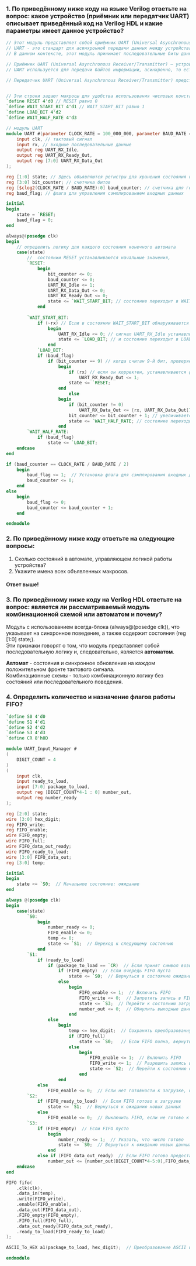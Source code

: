 ### 1. По приведённому ниже коду на языке Verilog ответьте на вопрос: какое устройство (приёмник или передатчик UART) описывает приведённый код на Verilog HDL и какие параметры имеет данное устройство?

```verilog
// Этот модуль представляет собой приёмник UART (Universal Asynchronous Receiver/Transmitter).
// UART - это стандарт для асинхронной передачи данных между устройствами.
// В данном контексте, этот модуль принимает последовательные биты данных, соответствующие протоколу UART, и преобразует их в параллельные 8-битные данные.

// Приёмник UART (Universal Asynchronous Receiver/Transmitter) – устройство для приёма данных по протоколу UART, который является одним из стандартов для асинхронной последовательной передачи данных между устройствами.
// UART используется для передачи байтов информации, асинхронно, то есть без использования общего тактового сигнала между передатчиком и приёмником.

// Передатчик UART (Universal Asynchronous Receiver/Transmitter) представляет собой устройство, ответственное за передачу данных по асинхронному протоколу UART между двумя устройствами


// Эти строки задают макросы для удобства использования числовых констант в коде
`define RESET 4'd0 // RESET равно 0
`define WAIT_START_BIT 4'd1 // WAIT_START_BIT равно 1
`define LOAD_BIT 4'd2
`define WAIT_HALF_RATE 4'd3

// модуль UART
module UART #(parameter CLOCK_RATE = 100_000_000, parameter BAUD_RATE = 9600) ( // Параметр, определяющий скорость передачи данных по протоколу UART в бодах
	input clk, // тактовый сигнал
	input rx, // входные последовательные данные
	output reg UART_RX_Idle,
	output reg UART_RX_Ready_Out,
	output reg [7:0] UART_RX_Data_Out
);

reg [1:0] state; // Здесь объявляются регистры для хранения состояния конечного автомата
reg [3:0] bit_counter; // счетчика битов
reg [$clog2(CLOCK_RATE / BAUD_RATE):0] baud_counter; // счетчика для генерации битов передачи 
reg baud_flag; // флага для управления сэмплированием входных данных

initial 
begin
	state = `RESET;
	baud_flag = 0;
end

always@(posedge clk)
begin
	// определить логику для каждого состояния конечного автомата
	case(state)
		//  состоянии RESET устанавливаются начальные значения,
		`RESET: 
			begin
				bit_counter <= 0; 	
				baud_counter <= 0;
				UART_RX_Idle <= 1;
				UART_RX_Data_Out <= 0;
				UART_RX_Ready_Out <= 0;
				state <= `WAIT_START_BIT; // состояние переходит в WAIT_START_BIT.
			end
		
		`WAIT_START_BIT: 
			if (~rx) // Если в состоянии WAIT_START_BIT обнаруживается стартовый бит
				begin
					UART_RX_Idle <= 0; // сигнал UART_RX_Idle устанавливается в 0,
					state <= `LOAD_BIT; // и состояние переходит в LOAD_BIT.
				end
            `LOAD_BIT:
			if (baud_flag) 
				if (bit_counter == 9) // когда считан 9-й бит, проверяется стоп-бит
					begin
						if (rx) // если он корректен, устанавливается флаг UART_RX_Ready_Out
							UART_RX_Ready_Out <= 1; 
						state <= `RESET;
					end				
                        else 
					begin
						if (bit_counter != 0)
							UART_RX_Data_Out <= {rx, UART_RX_Data_Out[7:1]};  // данные добавляются в регистр UART_RX_Data_Out
						bit_counter <= bit_counter + 1; // увеличивается счетчик битов
						state <= `WAIT_HALF_RATE; // состояние переходит в WAIT_HALF_RATE.		
					end	
		`WAIT_HALF_RATE:
			if (baud_flag)
				state <= `LOAD_BIT;	
	endcase
end

if (baud_counter == CLOCK_RATE / BAUD_RATE / 2)
	begin
		baud_flag <= 1;  // Установка флага для сэмплирования входных данных
		baud_counter <= 0;
	end
else 
	begin
		baud_flag <= 0;		
		baud_counter <= baud_counter + 1;
	end

endmodule
```

### 2. По приведённому ниже коду ответьте на следующие вопросы:
1. Сколько состояний в автомате, управляющем логикой работы устройства?
2. Укажите имена всех объявленных макросов.

#### Ответ выше!

### 3. По приведённому ниже коду на Verilog HDL ответьте на вопрос: является ли рассматриваемый модуль комбинационной схемой или автоматом и почему?
Модуль с использованием всегда-блока (always@(posedge clk)), что указывает на синхронное поведение, а также содержит состояния (reg [1:0] state;).
<br>
Эти признаки говорят о том, что модуль представляет собой последовательную логику и, следовательно, является **автоматом**.

**Автомат** - состояния и синхронное обновление на каждом положительном фронте тактового сигнала.
<br>
Комбинационные схемы - только комбинационную логику без состояний или последовательного поведения.

### 4. Определить количество и назначение флагов работы FIFO?

```verilog
`define S0 4'd0
`define S1 4'd1
`define S2 4'd2
`define S3 4'd3
`define CR 8'h0D

module UART_Input_Manager #
(
	DIGIT_COUNT = 4
)
(
	input clk,
	input ready_to_load,
	input [7:0] package_to_load,
	output reg [DIGIT_COUNT*4-1 : 0] number_out,
	output reg number_ready
);

reg [2:0] state;
wire [3:0] hex_digit;
reg FIFO_write;
reg FIFO_enable;
wire FIFO_empty;
wire FIFO_full;
wire FIFO_data_out_ready;
wire FIFO_ready_to_load;
wire [3:0] FIFO_data_out;
reg [3:0] temp;

initial 
begin
	state <= `S0;  // Начальное состояние: ожидание
end

always @(posedge clk) 
begin
	case(state)
		`S0: 
			begin 
				number_ready <= 0;
				FIFO_enable <= 0;
				temp <= 0;
				state <= `S1;  // Переход к следующему состоянию
			end
		`S1:
			if (ready_to_load) 
				if (package_to_load == `CR)  // Если принят символ возврата каретки
					if (FIFO_empty)  // Если очередь FIFO пуста
						state <= `S0;  // Вернуться в состояние ожидания
					else
						begin
							FIFO_enable <= 1;  // Включить FIFO
							FIFO_write <= 0;  // Запретить запись в FIFO
							state <= `S3;  // Перейти к состоянию загрузки числа
							number_out <= 0;  // Обнулить выходные данные
						end
				else
					begin
						temp <= hex_digit;  // Сохранить преобразованную цифру
						if (FIFO_full)
							state <= `S0;	// Если FIFO полна, вернуться в состояние ожидания
						else
							begin
								FIFO_enable <= 1;  // Включить FIFO
								FIFO_write <= 1;  // Разрешить запись в FIFO
								state <= `S2;  // Перейти к состоянию ожидания подтверждения записи в FIFO
							end
					end
			else
				FIFO_enable <= 0;  // Если нет готовности к загрузке, выключить FIFO
		`S2:
			if (FIFO_ready_to_load)  // Если FIFO готово к загрузке
				state <= `S1;  // Вернуться к ожиданию новых данных
			else 
				FIFO_enable <= 0;  // Выключить FIFO, если не готово к загрузке
		`S3:
			if (FIFO_empty)  // Если FIFO пусто
				begin
					number_ready <= 1;  // Указать, что число готово
					state <= `S0;  // Вернуться к ожиданию новых данных
				end
			else if (FIFO_data_out_ready)  // Если FIFO готово предоставить данные
				number_out <= {number_out[DIGIT_COUNT*4-5:0],FIFO_data_out};  // Загрузить данные в число
	endcase
end

FIFO fifo(
	.clk(clk),
	.data_in(temp),
	.write(FIFO_write),
	.enable(FIFO_enable),
	.data_out(FIFO_data_out),
	.FIFO_empty(FIFO_empty),
	.FIFO_full(FIFO_full),
	.data_out_ready(FIFO_data_out_ready),
	.ready_to_load(FIFO_ready_to_load)
);

ASCII_To_HEX a1(package_to_load, hex_digit);  // Преобразование ASCII в HEX

endmodule
```

